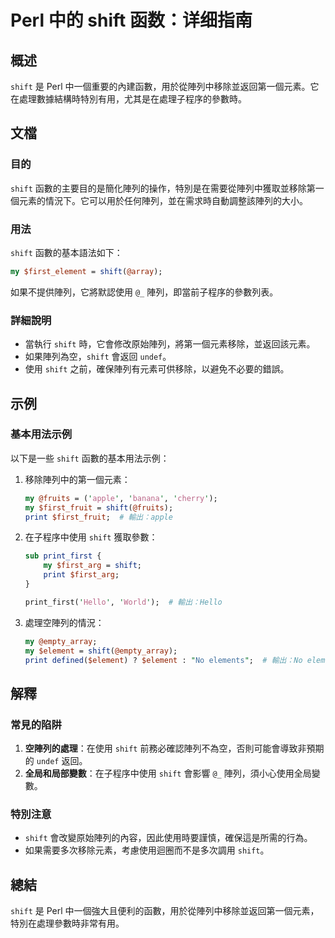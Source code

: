<!--
Meta Description: # Perl 中的 shift 函数：详细指南 ## 概述 `shift` 是 Perl 中一個重要的內建函數，用於從陣列中移除並返回第一個元素。它在處理數據結構時特別有用，尤其是在處理子程序的參數時。 ## 文檔 ### 目的 `shift` 函數的主要目的是簡化陣列的操作，特別是在需要從陣列中獲...
Meta Keywords: shift, perl, print, element, 用於從陣列中移除並返回第一個元素
-->

# Perl 中的 shift 函数：详细指南

## 概述
`shift` 是 Perl 中一個重要的內建函數，用於從陣列中移除並返回第一個元素。它在處理數據結構時特別有用，尤其是在處理子程序的參數時。

## 文檔
### 目的
`shift` 函數的主要目的是簡化陣列的操作，特別是在需要從陣列中獲取並移除第一個元素的情況下。它可以用於任何陣列，並在需求時自動調整該陣列的大小。

### 用法
`shift` 函數的基本語法如下：
```perl
my $first_element = shift(@array);
```
如果不提供陣列，它將默認使用 `@_` 陣列，即當前子程序的參數列表。

### 詳細說明
- 當執行 `shift` 時，它會修改原始陣列，將第一個元素移除，並返回該元素。
- 如果陣列為空，`shift` 會返回 `undef`。
- 使用 `shift` 之前，確保陣列有元素可供移除，以避免不必要的錯誤。

## 示例
### 基本用法示例
以下是一些 `shift` 函數的基本用法示例：

1. 移除陣列中的第一個元素：
   ```perl
   my @fruits = ('apple', 'banana', 'cherry');
   my $first_fruit = shift(@fruits);
   print $first_fruit;  # 輸出：apple
   ```

2. 在子程序中使用 `shift` 獲取參數：
   ```perl
   sub print_first {
       my $first_arg = shift;
       print $first_arg;
   }

   print_first('Hello', 'World');  # 輸出：Hello
   ```

3. 處理空陣列的情況：
   ```perl
   my @empty_array;
   my $element = shift(@empty_array);
   print defined($element) ? $element : "No elements";  # 輸出：No elements
   ```

## 解釋
### 常見的陷阱
1. **空陣列的處理**：在使用 `shift` 前務必確認陣列不為空，否則可能會導致非預期的 `undef` 返回。
2. **全局和局部變數**：在子程序中使用 `shift` 會影響 `@_` 陣列，須小心使用全局變數。

### 特別注意
- `shift` 會改變原始陣列的內容，因此使用時要謹慎，確保這是所需的行為。
- 如果需要多次移除元素，考慮使用迴圈而不是多次調用 `shift`。

## 總結
`shift` 是 Perl 中一個強大且便利的函數，用於從陣列中移除並返回第一個元素，特別在處理參數時非常有用。